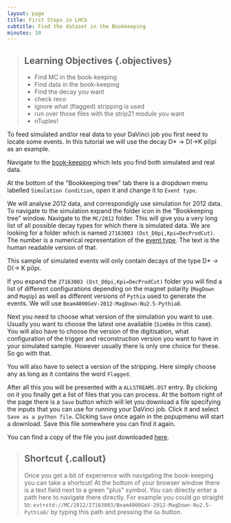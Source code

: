 ```yaml
---
layout: page
title: First Steps in LHCb
subtitle: Find the dataset in the Bookkeeping
minutes: 10
---
```

> ## Learning Objectives {.objectives}
>
> * Find MC in the book-keeping
> * Find data in the book-keeping
> * Find the decay you want
> * check reco
> * ignore what (flagged) stripping is used
> * run over those files with the strip21 module you want
> * nTuples!

To feed simulated and/or real data to your DaVinci job you first
need to locate some events. In this tutorial we will use the
decay D* -> D(->K pi)pi as an example.

Navigate to the [book-keeping](https://lhcb-portal-dirac.cern.ch/DIRAC/?view=tabs&theme=Grey&url_state=1|*LHCbDIRAC.BookkeepingBrowser.classes.BookkeepingBrowser:,) which lets you find both simulated
and real data.

At the bottom of the "Bookkeeping tree" tab there is a dropdown menu
labelled `Simulation Condition`, open it and change it to `Event
type`.

We will analyse 2012 data, and correspondigly use simulation for 2012
data. To navigate to the simulation expand the folder icon in the
"Bookkeeping tree" window. Navigate to the `MC/2012` folder. This will
give you a very long list of all possible decay types for which there
is simulated data. We are looking for a folder which is named
`27163003 (Dst_D0pi,Kpi=DecProdCut)`. The number is a numerical
representation of the [event
type](https://cds.cern.ch/record/855452?ln=en).  The text is the human
readable version of that.

This sample of simulated events will only contain decays of the type
D* -> D(-> K pi)pi.

If you expand the `27163003 (Dst_D0pi,Kpi=DecProdCut)` folder you
will find a list of different configurations depending on the
magnet polarity (`MagDown` and `MagUp`) as well as different
versions of `Pythia` used to generate the events. We will use
`Beam4000GeV-2012-MagDown-Nu2.5-Pythia8`.

Next you need to choose what version of the simulation you want to
use. Usually you want to choose the latest one available (`Sim08e` in
this case). You will also have to choose the version of the
digitisation, what configuration of the trigger and reconstruction
version you want to have in your simulated sample. However usually
there is only one choice for these. So go with that.

You will also have to select a version of the stripping. Here simply
choose any as long as it contains the word `Flagged`.

After all this you will be presented with a `ALLSTREAMS.DST` entry. By
clicking on it you finally get a list of files that you can
process. At the bottom right of the page there is a `Save` button
which will let you download a file specifying the inputs that you can
use for running your DaVinci job. Click it and select `Save as a
python file`. Clicking `Save` once again in the popupmenu will start a
download. Save this file somewhere you can find it again.

You can find a copy of the file you just downloaded [here](data/MC_2012_27163003_Beam4000GeV2012MagDownNu2.5Pythia8_Sim08e_Digi13_Trig0x409f0045_Reco14a_Stripping20NoPrescalingFlagged_ALLSTREAMS.DST.py).

> ## Shortcut {.callout}
>
> Once you get a bit of experience with navigating the book-keeping you
> can take a shortcut! At the bottom of your browser window there is a
> text field next to a green "plus" symbol. You can directly enter a
> path here to navigate there directly. For example you could go
> straight to:
> `evt+std://MC/2012/27163003/Beam4000GeV-2012-MagDown-Nu2.5-Pythia8/`
> by typing this path and pressing the `Go` button.

